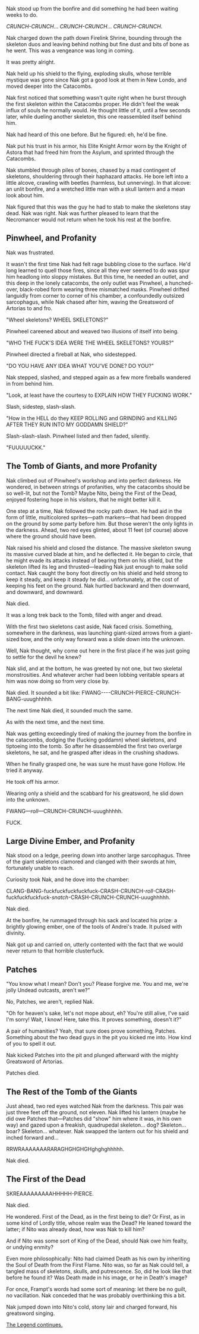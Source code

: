 Nak stood up from the bonfire and did something he had been waiting weeks to do.

*CRUNCH-CRUNCH*... *CRUNCH-CRUNCH*... *CRUNCH-CRUNCH*.

Nak charged down the path down Firelink Shrine, bounding through the skeleton duos and leaving behind nothing but fine dust and bits of bone as he went.  This was a vengeance was long in coming.

It was pretty alright.

Nak held up his shield to the flying, exploding skulls, whose terrible mystique was gone since Nak got a good look at them in New Londo, and moved deeper into the Catacombs.

Nak first noticed that something wasn't quite right when he burst through the first skeleton within the Catacombs proper.  He didn't feel the weak influx of souls he normally would.  He thought little of it, until a few seconds later, while dueling another skeleton, this one reassembled itself behind him.

Nak had heard of this one before.  But he figured: eh, he'd be fine.

Nak put his trust in his armor, his Elite Knight Armor worn by the Knight of Astora that had freed him from the Asylum, and sprinted through the Catacombs.

Nak stumbled through piles of bones, chased by a mad contingent of skeletons, shouldering through their haphazard attacks.  He bore left into a little alcove, crawling with beetles (harmless, but unnerving).  In that alcove: an unlit bonfire, and a wretched little man with a skull lantern and a mean look about him.

Nak figured that this was the guy he had to stab to make the skeletons stay dead.  Nak was right.  Nak was further pleased to learn that the Necromancer would not return when he took his rest at the bonfire.

## Pinwheel, and Profanity

Nak was frustrated.

It wasn't the first time Nak had felt rage bubbling close to the surface.  He'd long learned to quell those fires, since all they ever seemed to do was spur him headlong into sloppy mistakes.  But this time, he needed an outlet, and this deep in the lonely catacombs, the only outlet was Pinwheel, a hunched-over, black-robed form wearing three mismatched masks.  Pinwheel drifted languidly from corner to corner of his chamber, a confoundedly outsized sarcophagus, while Nak chased after him, waving the Greatsword of Artorias to and fro.

"Wheel skeletons?  WHEEL SKELETONS?"

Pinwheel careened about and weaved two illusions of itself into being.

"WHO THE FUCK'S IDEA WERE THE WHEEL SKELETONS?  YOURS?"

Pinwheel directed a fireball at Nak, who sidestepped.

"DO YOU HAVE ANY IDEA WHAT YOU'VE DONE?  DO YOU?"

Nak stepped, slashed, and stepped again as a few more fireballs wandered in from behind him.

"Look, at least have the courtesy to EXPLAIN HOW THEY FUCKING WORK."

Slash, sidestep, slash-slash.

"How in the HELL do they KEEP ROLLING and GRINDING and KILLING AFTER THEY RUN INTO MY GODDAMN SHIELD?"

Slash-slash-slash.  Pinwheel listed and then faded, silently.

"FUUUUUCKK."

## The Tomb of Giants, and more Profanity

Nak climbed out of Pinwheel's workshop and into perfect darkness.  He wondered, in between strings of profanities, why the catacombs should be so well-lit, but not the Tomb?  Maybe Nito, being the First of the Dead, enjoyed fostering hope in his visitors, that he might better kill it.

One step at a time, Nak followed the rocky path down.  He had aid in the form of little, multicolored sprites—path markers—that had been dropped on the ground by some party before him.  But those weren't the only lights in the darkness.  Ahead, two red eyes glinted, about 11 feet (of course) above where the ground should have been.

Nak raised his shield and closed the distance.  The massive skeleton swung its massive curved blade at him, and he deflected it.  He began to circle, that he might evade its attacks instead of bearing them on his shield, but the skeleton lifted its leg and thrusted—leading Nak just enough to make solid contact.  Nak caught the bony foot directly on his shield and held strong to keep it steady, and keep it steady he did... unfortunately, at the cost of keeping his feet on the ground. Nak hurtled backward and then downward, and downward, and downward.

Nak died.

It was a long trek back to the Tomb, filled with anger and dread.

With the first two skeletons cast aside, Nak faced crisis.  Something, somewhere in the darkness, was launching giant-sized arrows from a giant-sized bow, and the only way forward was a slide down into the unknown.

Well, Nak thought, why come out here in the first place if he was just going to settle for the devil he knew?

Nak slid, and at the bottom, he was greeted by not one, but two skeletal monstrosities.  And whatever archer had been lobbing veritable spears at him was now doing so from very close by.

Nak died.  It sounded a bit like: FWANG----CRUNCH-PIERCE-CRUNCH-BANG-uuughhhhh.

The next time Nak died, it sounded much the same.

As with the next time, and the next time.

Nak was getting exceedingly tired of making the journey from the bonfire in the catacombs, dodging the (fucking goddamn) wheel skeletons, and tiptoeing into the tomb.  So after he disassembled the first two overlarge skeletons, he sat, and he grasped after ideas in the crushing shadows.

When he finally grasped one, he was sure he must have gone Hollow.  He tried it anyway.

He took off his armor.

Wearing only a shield and the scabbard for his greatsword, he slid down into the unknown.

FWANG—*roll*—CRUNCH-CRUNCH-uuughhhhh.

FUCK.

## Large Divine Ember, and Profanity

Nak stood on a ledge, peering down into another large sarcophagus.  Three of the giant skeletons clamored and clanged with their swords at him, fortunately unable to reach.

Curiosity took Nak, and he dove into the chamber:

CLANG-BANG-fuckfuckfuckfuckfuck-CRASH-CRUNCH-*roll*-CRASH-fuckfuckfuckfuck-*snatch*-CRASH-CRUNCH-CRUNCH-uuughhhhh.

Nak died.

At the bonfire, he rummaged through his sack and located his prize: a brightly glowing ember, one of the tools of Andrei's trade.  It pulsed with divinity.

Nak got up and carried on, utterly contented with the fact that we would never return to that horrible clusterfuck.

## Patches

"You know what I mean?  Don't you?  Please forgive me.  You and me, we're jolly Undead outcasts, aren't we?"

No, Patches, we aren't, replied Nak.

"Oh for heaven's sake, let's not mope about, eh?  You're still alive, I've said I'm sorry!  Wait, I know! Here, take this. It proves something, doesn't it?"

A pair of humanities?  Yeah, that sure does prove something, Patches.  Something about the two dead guys in the pit you kicked me into.  How kind of you to spell it out.

Nak kicked Patches into the pit and plunged afterward with the mighty Greatsword of Artorias.

Patches died.

## The Rest of the Tomb of the Giants

Just ahead, two red eyes watched Nak from the darkness.  This pair was just three feet off the ground, not eleven.  Nak lifted his lantern (maybe he did owe Patches that—Patches did "show" him where it was, in his own way) and gazed upon a freakish, quadrupedal skeleton... dog?  Skeleton... boar?  Skeleton... whatever.  Nak swapped the lantern out for his shield and inched forward and...

RRWRAAAAAAARARAGHGHGHGHghghghhhhh.

Nak died.

## The First of the Dead

SKREAAAAAAAAAHHHHH-PIERCE.

Nak died.

He wondered.  First of the Dead, as in the first being to die?  Or First, as in some kind of Lordly title, whose realm was the Dead?  He leaned toward the latter; if Nito was already dead, how was Nak to kill him?

And if Nito was some sort of King of the Dead, should Nak owe him fealty, or undying enmity?

Even more philosophically: Nito had claimed Death as his own by inheriting the Soul of Death from the First Flame.  Nito was, so far as Nak could tell, a tangled mass of skeletons, skulls, and putrescence.  So, did he look like that before he found it?  Was Death made in his image, or he in Death's image? 

For once, Frampt's words had some sort of meaning: let there be no guilt, no vacillation.  Nak conceded that he was probably overthinking this a bit.

Nak jumped down into Nito's cold, stony lair and charged forward, his greatsword singing.

[The Legend continues.](nak-13.html)